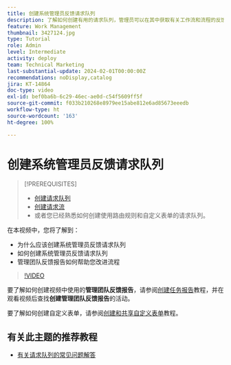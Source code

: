 ```yaml
---
title: 创建系统管理员反馈请求队列
description: 了解如何创建有用的请求队列，管理员可以在其中获取有关工作流和流程的反馈。
feature: Work Management
thumbnail: 3427124.jpg
type: Tutorial
role: Admin
level: Intermediate
activity: deploy
team: Technical Marketing
last-substantial-update: 2024-02-01T00:00:00Z
recommendations: noDisplay,catalog
jira: KT-14864
doc-type: video
exl-id: bef0ba6b-6c29-46ec-ae0d-c54f5609ff5f
source-git-commit: f033b210268e8979ee15abe812e6ad85673eeedb
workflow-type: ht
source-wordcount: '163'
ht-degree: 100%

---
```


# 创建系统管理员反馈请求队列

>[!PREREQUISITES]
>
>* [创建请求队列](https://experienceleague.adobe.com/docs/workfront-learn/tutorials-workfront/manage-work/request-queues/create-a-request-queue.html)
>* [创建请求流](https://experienceleague.adobe.com/docs/workfront-learn/tutorials-workfront/manage-work/request-queues/create-a-request-flow.html)
>* 或者您已经熟悉如何创建使用路由规则和自定义表单的请求队列。


在本视频中，您将了解到：

* 为什么应该创建系统管理员反馈请求队列
* 如何创建系统管理员反馈请求队列
* 管理团队反馈报告如何帮助您改进流程

>[!VIDEO](https://video.tv.adobe.com/v/3427124/?quality=12&learn=on)

要了解如何创建视频中使用的&#x200B;**管理团队反馈报告**，请参阅[创建任务报告](https://experienceleague.adobe.com/docs/workfront-learn/tutorials-workfront/reporting/basic-reporting/create-a-task-report.html?lang=zh-Hans)教程，并在观看视频后查找&#x200B;**创建管理团队反馈报告**&#x200B;的活动。

要了解如何创建自定义表单，请参阅[创建和共享自定义表单](https://experienceleague.adobe.com/docs/workfront-learn/tutorials-workfront/custom-data/custom-forms/custom-forms-creating-and-sharing-a-custom-form.html)教程。

## 有关此主题的推荐教程

* [有关请求队列的常见问题解答](/help/manage-work/request-queues/request-queue-faq.md)

